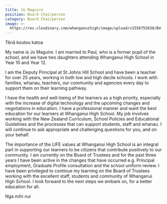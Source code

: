 ```yaml
---
title: Jo Maguire
position: Board Chairperson
category: Board Chairperson
image: >-
  https://res.cloudinary.com/whanganuihigh/image/upload/v1556755638/BoT/Jo-Maguire.png
---
```

Tēnā koutou katoa

 

My name is Jo Maguire. I am married to Paul, who is a former pupil of the school, and we have two daughters attending Whanganui High School in Year 10 and Year 12.

I am the Deputy Principal at St Johns Hill School and have been a teacher for over 25 years, working in both low and high decile schools. I work with families, whanau, teachers, our community and agencies every day to support them on their learning pathway.

 

I have the health and well-being of the learners as a high priority, especially with the increase of digital technology and the upcoming changes and negotiations in education.  I have a professional manner and want the best education for our learners at Whanganui High School. My job involves working with the New Zealand Curriculum, School Policies and Educational Guidelines and the processes that can support students, staff and whanau. I will continue to ask appropriate and challenging questions for you, and on your behalf.

 

The importance of the LIFE values at Whanganui High School is an integral part in supporting our learners to be citizens that contribute positively to our community. I am currently on the Board of Trustees and for the past three years I have been active in the changes that have occurred e.g. Principal employment, Graduate Profile consultation and the school uniform review. I have been privileged to continue my learning on the Board of Trustees working with the excellent staff, students and community of Whanganui High School.  I look forward to the next steps we embark on, for a better education for all.

 

Nga mihi nui